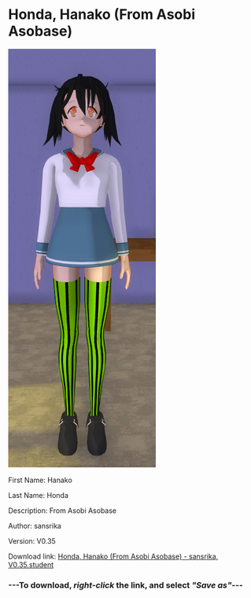 # Honda, Hanako (From Asobi Asobase)

<img src = "https://raw.githubusercontent.com/Arbiter1223/Daigaku-Gurashi-Custom-Students/master/Students/Files/Honda%2C%20Hanako%20(From%20Asobi%20Asobase).png">

First Name: Hanako

Last Name: Honda

Description: From Asobi Asobase

Author: sansrika

Version: V0.35

Download link: <a href="https://raw.githubusercontent.com/Arbiter1223/Daigaku-Gurashi-Custom-Students/master/Students/Files/Honda%2C%20Hanako%20(From%20Asobi%20Asobase)%20-%20sansrika%2C%20V0.35.student">Honda, Hanako (From Asobi Asobase) - sansrika, V0.35.student</a>

### ---**To download, _right-click_ the link, and select _"Save as"_**---
